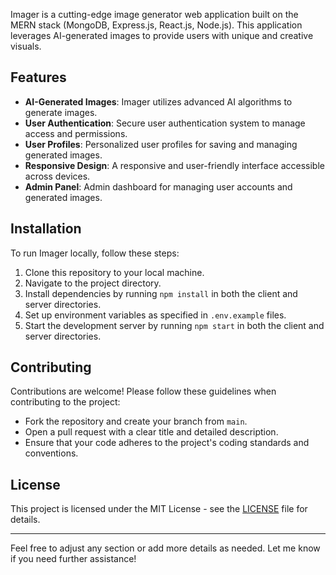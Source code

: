 Imager is a cutting-edge image generator web application built on the MERN stack (MongoDB, Express.js, React.js, Node.js). This application leverages AI-generated images to provide users with unique and creative visuals.

## Features

- **AI-Generated Images**: Imager utilizes advanced AI algorithms to generate images.
- **User Authentication**: Secure user authentication system to manage access and permissions.
- **User Profiles**: Personalized user profiles for saving and managing generated images.
- **Responsive Design**: A responsive and user-friendly interface accessible across devices.
- **Admin Panel**: Admin dashboard for managing user accounts and generated images.

## Installation

To run Imager locally, follow these steps:

1. Clone this repository to your local machine.
2. Navigate to the project directory.
3. Install dependencies by running `npm install` in both the client and server directories.
4. Set up environment variables as specified in `.env.example` files.
5. Start the development server by running `npm start` in both the client and server directories.

## Contributing

Contributions are welcome! Please follow these guidelines when contributing to the project:

- Fork the repository and create your branch from `main`.
- Open a pull request with a clear title and detailed description.
- Ensure that your code adheres to the project's coding standards and conventions.

## License

This project is licensed under the MIT License - see the [LICENSE](LICENSE) file for details.

---
Feel free to adjust any section or add more details as needed. Let me know if you need further assistance!